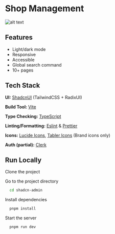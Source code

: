 # Shop Management

![alt text](public/images/shadcn-admin.png)

## Features

- Light/dark mode
- Responsive
- Accessible
- Global search command
- 10+ pages

## Tech Stack

**UI:** [ShadcnUI](https://ui.shadcn.com) (TailwindCSS + RadixUI)

**Build Tool:** [Vite](https://vitejs.dev/)


**Type Checking:** [TypeScript](https://www.typescriptlang.org/)

**Linting/Formatting:** [Eslint](https://eslint.org/) & [Prettier](https://prettier.io/)

**Icons:** [Lucide Icons](https://lucide.dev/icons/), [Tabler Icons](https://tabler.io/icons) (Brand icons only)

**Auth (partial):** [Clerk](https://go.clerk.com/GttUAaK)

## Run Locally

Clone the project

Go to the project directory

```bash
  cd shadcn-admin
```

Install dependencies

```bash
  pnpm install
```

Start the server

```bash
  pnpm run dev
```
